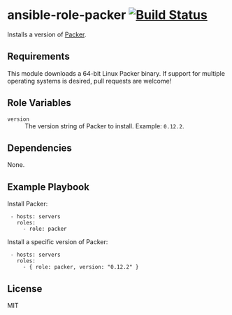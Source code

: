 ansible-role-packer [![Build Status][img-build-status]][build-status]
=========

Installs a version of [Packer][packer].

Requirements
------------

This module downloads a 64-bit Linux Packer binary. If support for multiple operating systems is desired, pull requests
are welcome!

Role Variables
--------------

<dl>
  <dt><code>version</code></dt>
  <dd>The version string of Packer to install. Example: <code>0.12.2</code>.</dd>
</dl>

Dependencies
------------

None.

Example Playbook
----------------

Install Packer:

```
 - hosts: servers
   roles:
     - role: packer
```

Install a specific version of Packer:

```
 - hosts: servers
   roles:
     - { role: packer, version: "0.12.2" }
```

License
-------

MIT

 [build-status]: -
 [img-build-status]: - 
 [packer]: https://www.packer.io
